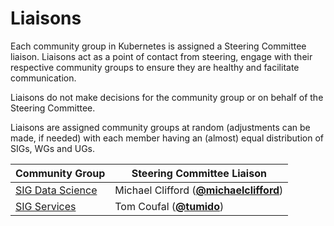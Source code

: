 <!---
This is an autogenerated file!

Please do not edit this file directly, but instead make changes to the
sigs.yaml file in the project root.

This file is part of https://github.com/open-services-group/community

To understand how this file is generated, see https://git.k8s.io/community/generator/README.md
--->

# Liaisons

Each community group in Kubernetes is assigned a Steering Committee
liaison. Liaisons act as a point of contact from steering, engage with
their respective community groups to ensure they are healthy and
facilitate communication.

Liaisons do not make decisions for the community group or on behalf of
the Steering Committee.

Liaisons are assigned community groups at random (adjustments can be
made, if needed) with each member having an (almost) equal distribution
of SIGs, WGs and UGs.

| Community Group            | Steering Committee Liaison |
| -------------------------- | -------------------------- |
| [SIG Data Science](sig-data-science/README.md) | Michael Clifford (**[@michaelclifford](https://github.com/michaelclifford)**) |
| [SIG Services](sig-services/README.md) | Tom Coufal (**[@tumido](https://github.com/tumido)**) |
<!-- BEGIN CUSTOM CONTENT -->

<!-- END CUSTOM CONTENT -->
